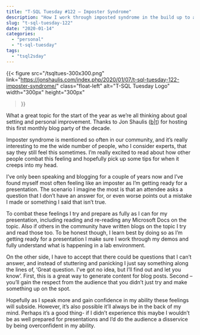 ```yaml
---
title: "T-SQL Tuesday #122 – Imposter Syndrome"
description: "How I work through imposted syndrome in the build up to a presentation"
slug: "t-sql-tuesday-122"
date: "2020-01-14"
categories:
  - "personal"
  - "t-sql-tuesday"
tags:
  - "tsql2sday"
---
```


{{<
  figure src="/tsqltues-300x300.png"
         link="https://jonshaulis.com/index.php/2020/01/07/t-sql-tuesday-122-imposter-syndrome/"
         class="float-left"
         alt="T-SQL Tuesday Logo"
         width="300px"
         height="300px"
>}}

What a great topic for the start of the year as we’re all thinking about goal setting and personal improvement. Thanks to Jon Shaulis ([b](https://jonshaulis.com/)|[t](https://twitter.com/JonShaulis)) for hosting this first monthly blog party of the decade.

Imposter syndrome is mentioned so often in our community, and it’s really interesting to me the wide number of people, who I consider experts, that say they still feel this sometimes. I’m really excited to read about how other people combat this feeling and hopefully pick up some tips for when it creeps into my head.

I’ve only been speaking and blogging for a couple of years now and I’ve found myself most often feeling like an imposter as I’m getting ready for a presentation. The scenario I imagine the most is that an attendee asks a question that I don’t have an answer for, or even worse points out a mistake I made or something I said that isn’t true.

To combat these feelings I try and prepare as fully as I can for my presentation, including reading and re-reading any Microsoft Docs on the topic. Also if others in the community have written blogs on the topic I try and read those too. To be honest though, I learn best by doing so as I’m getting ready for a presentation I make sure I work through my demos and fully understand what is happening in a lab environment.

On the other side, I have to accept that there could be questions that I can’t answer, and instead of stuttering and panicking I just say something along the lines of, ‘Great question. I’ve got no idea, but I’ll find out and let you know’. First, this is a great way to generate content for blog posts. Second – you’ll gain the respect from the audience that you didn’t just try and make something up on the spot.

Hopefully as I speak more and gain confidence in my ability these feelings will subside. However, it’s also possible it’ll always be in the back of my mind. Perhaps it’s a good thing- if I didn’t experience this maybe I wouldn’t be as well prepared for presentations and I’d do the audience a disservice by being overconfident in my ability.
